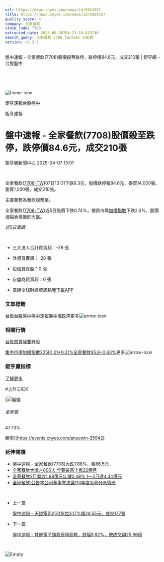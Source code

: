 ```yaml
---
url: https://news.cnyes.com/news/id/5924357
title: https://news.cnyes.com/news/id/5924357
quality_score: 4
company: 全家餐飲
stock_code: 7708
extracted_date: 2025-06-26T04:21:19.419740
search_query: 全家餐飲 7708 factset 分析師
version: v3.3.3
---
```


盤中速報 - 全家餐飲(7708)股價殺至跌停，跌停價84.6元，成交210張 | 鉅亨網 - 台股盤中

‌

‌

![home-icon](/assets/icons/breadCrumb/symbol-icon-home.svg)

[鉅亨速報](/news/cat/anue_live)[台股盤中](/news/cat/tw_live)

鉅亨速報

# 盤中速報 - 全家餐飲(7708)股價殺至跌停，跌停價84.6元，成交210張

鉅亨網新聞中心 2025-04-07 13:01

‌

全家餐飲([7708-TW](https://www.cnyes.com/twstock/7708))07日13:01下跌9.3元，股價跌停報84.6元，委買14,000張、委賣1,000張，成交210張。

主要業務為餐飲服務業。

全家餐飲([7708-TW](https://www.cnyes.com/twstock/7708))近5日股價下跌0.74%，櫃買市場[加權指數](https://invest.cnyes.com/index/TWS/TSE01)下跌2.3%，股價漲幅表現優於大盤。

*近5日籌碼*

‌

* 三大法人合計買賣超：-28 張
* 外資買賣超：-28 張
* 投信買賣超：0 張
* 自營商買賣超：0 張

* 掌握全球財經資訊[點我下載APP](http://www.cnyes.com/app/?utm_source=mweb&utm_medium=HamMenuBanner&utm_campaign=fixed&utm_content=entr)

### 文章標籤

[台股](https://news.cnyes.com/tag/台股 "台股")[台股盤中](https://news.cnyes.com/tag/台股盤中 "台股盤中")[盤中速報](https://news.cnyes.com/tag/盤中速報 "盤中速報")[盤中漲跌停](https://news.cnyes.com/tag/盤中漲跌停 "盤中漲跌停")更多![arrow-icon](/assets/icons/arrows/arrow-down.svg)

### 相關行情

[台股首頁](https://www.cnyes.com/twstock)[我要存股](https://supr.link/8OHaU)

[集中市場加權指數22501.01+0.31%](https://invest.cnyes.com/index/TWS/TSE01)[全家餐飲95.8+0.63%](https://www.cnyes.com/twstock/7708)更多![arrow-icon](/assets/icons/arrows/arrow-down.svg)

### 鉅亨贏指標

[了解更多](https://events.cnyes.com/anuewin-25942)

#上升三紅K

[![偏強](/assets/icons/win-indicator/long.svg)

###### 全家餐

47.73%

勝率](https://events.cnyes.com/anuewin-25942)

### 延伸閱讀

* [盤中速報 - 全家餐飲(7708)大跌7.88%，報86.5元](/news/id/5924343)
* [全家餐飲大徵才800人 年薪最高上看22個月](/news/id/5838984)
* [全家餐飲2月營收1.98億元年減0.49% 1—2月達4.34億元](/news/id/5892717)
* [全家餐飲:公告本公司董事會決議113年度股利分派情形](/news/id/5889416)

‌

* 上一篇

  [盤中速報 - 天鉞電(5251)急拉3.17%報29.55元，成交177張](/news/id/5925892)
* 下一篇

  [盤中速報 - 其他電子類股表現疲軟，跌幅9.82%，總成交額25.96億](/news/id/5923314)

‌

![Empty](/assets/icons/skeleton/empty-image.svg)

‌